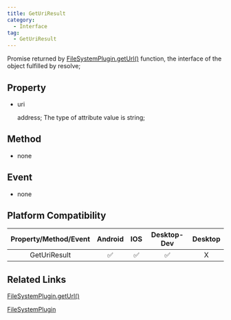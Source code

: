 ```yaml
---
title: GetUriResult
category:
  - Interface
tag:
  - GetUriResult
---
```


Promise returned by [FileSystemPlugin.getUrl()](../../plugin/file-system/get-uri.md) function, the interface of the object fulfilled by resolve;


## Property

  - uri

    address;
    The type of attribute value is string;

## Method

  - none

## Event

  - none

## Platform Compatibility

| Property/Method/Event  | Android | IOS | Desktop-Dev | Desktop |
|:----------------------:|:-------:|:---:|:-----------:|:-------:|
| GetUriResult           | ✅      | ✅  | ✅          | X       |

## Related Links

[FileSystemPlugin.getUrl()](../../plugin/file-system/get-uri.md)


[FileSystemPlugin](../../plugin/file-system/index.md)



